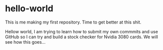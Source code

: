 # hello-world
This is me making my first repository. Time to get better at this shit.

Hellow world, I am trying to learn how to submit my own commmits and use GitHub so I can try and build a stock checker for Nvidia 3080 cards. We will see how this goes...
